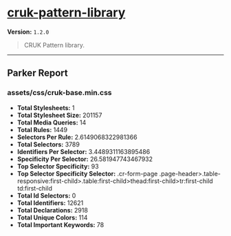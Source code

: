 # [cruk-pattern-library]( https://github.com/CRUKorg/cruk-pattern-library )

**Version:** `1.2.0`

> CRUK Pattern library.

* * *

## Parker Report

### assets/css/cruk-base.min.css

- **Total Stylesheets:** 1
- **Total Stylesheet Size:** 201157
- **Total Media Queries:** 14
- **Total Rules:** 1449
- **Selectors Per Rule:** 2.6149068322981366
- **Total Selectors:** 3789
- **Identifiers Per Selector:** 3.4489311163895486
- **Specificity Per Selector:** 26.581947743467932
- **Top Selector Specificity:** 93
- **Top Selector Specificity Selector:** .cr-form-page .page-header>.table-responsive:first-child>.table:first-child>thead:first-child>tr:first-child td:first-child
- **Total Id Selectors:** 0
- **Total Identifiers:** 12621
- **Total Declarations:** 2918
- **Total Unique Colors:** 114
- **Total Important Keywords:** 78
